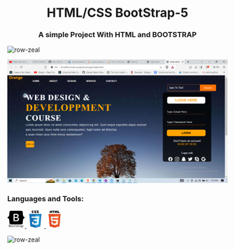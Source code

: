 <h1 align="center">HTML/CSS BootStrap-5</h1>
<h3 align="center">A simple Project With HTML and BOOTSTRAP</h3>

<p align="left"> <img src="https://komarev.com/ghpvc/?username=row-zeal&label=Profile%20views&color=0e75b6&style=flat"
        alt="row-zeal" /> </p>

<img src="./Images/Screenshot (202).png">
<p align="left">
</p>

<h3 align="left">Languages and Tools:</h3>
<p align="left"> <a href="https://getbootstrap.com" target="_blank" rel="noreferrer"> <img
            src="https://raw.githubusercontent.com/devicons/devicon/master/icons/bootstrap/bootstrap-plain-wordmark.svg"
            alt="bootstrap" width="40" height="40" /> </a> <a href="https://www.w3schools.com/css/" target="_blank"
        rel="noreferrer"> <img
            src="https://raw.githubusercontent.com/devicons/devicon/master/icons/css3/css3-original-wordmark.svg"
            alt="css3" width="40" height="40" /> </a> <a href="https://www.w3.org/html/" target="_blank"
        rel="noreferrer"> <img
            src="https://raw.githubusercontent.com/devicons/devicon/master/icons/html5/html5-original-wordmark.svg"
            alt="html5" width="40" height="40" /> </a> </p>

<p><img align="center" src="https://github-readme-streak-stats.herokuapp.com/?user=row-zeal&" alt="row-zeal" /></p>
